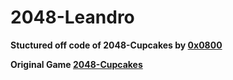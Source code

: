 <h1>2048-Leandro</h1>

<strong>Stuctured off code of 2048-Cupcakes by 
<a href="https://github.com/0x0800/">0x0800</a></strong>


<strong>Original Game
<a href="https://0x0800.github.io/2048-CUPCAKES/">2048-Cupcakes</a></strong>


